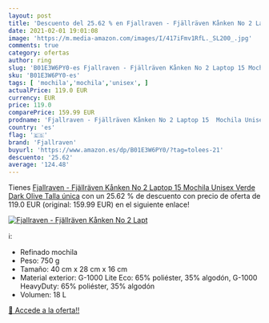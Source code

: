 ```yaml
---
layout: post
title: 'Descuento del 25.62 % en Fjallraven - Fjällräven Kånken No 2 Lapt'
date: 2021-02-01 19:01:08
image: 'https://m.media-amazon.com/images/I/417iFmv1RfL._SL200_.jpg'
comments: true
category: ofertas
author: ring
slug: 'B01E3W6PY0-es Fjallraven - Fjällräven Kånken No 2 Laptop 15 Mochila...'
sku: 'B01E3W6PY0-es'
tags: [ 'mochila','mochila','unisex', ]
actualPrice: 119.0 EUR
currency: EUR
price: 119.0
comparePrice: 159.99 EUR
prodname: 'Fjallraven - Fjällräven Kånken No 2 Laptop 15  Mochila Unisex  Verde  Dark Olive   Talla única'
country: 'es'
flag: '🇪🇸'
brand: 'Fjallraven'
buyurl: 'https://www.amazon.es/dp/B01E3W6PY0/?tag=tolees-21'
descuento: '25.62'
average: '124.48'
---
```


Tienes [Fjallraven - Fjällräven Kånken No 2 Laptop 15  Mochila Unisex  Verde  Dark Olive   Talla única](https://www.amazon.es/dp/B01E3W6PY0/?tag=tolees-21) con un 25.62 % de descuento con precio de oferta de 119.0 EUR (original: 159.99 EUR) en el siguiente enlace!

[![Fjallraven - Fjällräven Kånken No 2 Lapt](https://m.media-amazon.com/images/I/417iFmv1RfL._SL200_.jpg)](https://www.amazon.es/dp/B01E3W6PY0/?tag=tolees-21)

ℹ️:

- Refinado mochila
- Peso: 750 g
- Tamaño: 40 cm x 28 cm x 16 cm
- Material exterior: G-1000 Lite Eco: 65% poliéster, 35% algodón, G-1000 HeavyDuty: 65% poliéster, 35% algodón
- Volumen: 18 L

[🛒 Accede a la oferta!!](https://www.amazon.es/dp/B01E3W6PY0/?tag=tolees-21)
